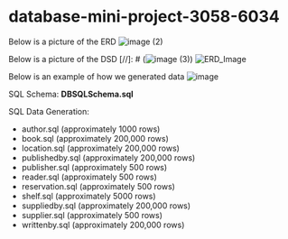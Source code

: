 # database-mini-project-3058-6034
Below is a picture of the ERD
![image (2)](https://github.com/MayvenF/database-mini-project-3058-6034/assets/117817449/640cb3b8-ee99-4f28-898a-7b52e8997731)

Below is a picture of the DSD
[//]: # (![image (3)](https://github.com/MayvenF/database-mini-project-3058-6034/assets/117817449/0d49c3ad-72bc-40d2-aded-e69c3a7a559c))
![ERD_Image](https://github.com/MayvenF/database-mini-project-3058-6034/assets/117817449/0274f4ad-62dc-4715-a601-9e68c1fa5b6d)

Below is an example of how we generated data
![image](https://github.com/MayvenF/database-mini-project-3058-6034/assets/117817449/c584746b-c86f-427d-bf61-913770dd5302)

SQL Schema:
**DBSQLSchema.sql**

SQL Data Generation:
* author.sql (approximately 1000 rows)
* book.sql (approximately 200,000 rows)
* location.sql (approximately 200,000 rows)
* publishedby.sql (approximately 200,000 rows)
* publisher.sql (approximately 500 rows)
* reader.sql (approximately 500 rows)
* reservation.sql (approximately 500 rows)
* shelf.sql (approximately 5000 rows)
* suppliedby.sql (approximately 200,000 rows)
* supplier.sql (approximately 500 rows)
* writtenby.sql (approximately 200,000 rows)
